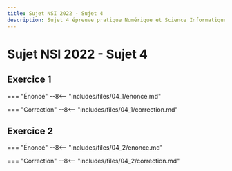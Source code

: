 ```yaml
---
title: Sujet NSI 2022 - Sujet 4
description: Sujet 4 épreuve pratique Numérique et Science Informatique 2022
---
```


# Sujet NSI 2022 - Sujet 4

## Exercice 1


=== "Énoncé"
    --8<-- "includes/files/04_1/enonce.md"

=== "Correction"
    --8<-- "includes/files/04_1/correction.md"

## Exercice 2


=== "Énoncé"
    --8<-- "includes/files/04_2/enonce.md"

=== "Correction"
    --8<-- "includes/files/04_2/correction.md"
